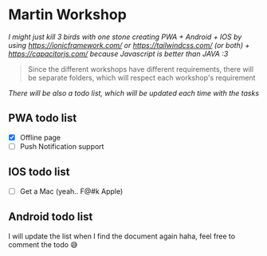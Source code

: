 # Martin Workshop

*I might just kill 3 birds with one stone creating PWA + Android + IOS by using https://ionicframework.com/ or https://tailwindcss.com/ (or both) + https://capacitorjs.com/ because Javascript is better than JAVA :3*

>Since the different workshops have different requirements, there will be separate folders, which will respect each workshop's requirement

*There will be also a todo list, which will be updated each time with the tasks*

 ## PWA todo list 
- [x] Offline page
- [ ] Push Notification support
## IOS todo list
- [ ] Get a Mac (yeah.. F@#k Apple)
## Android todo list

I will update the list when I find the document again haha, feel free to comment the todo 😅
